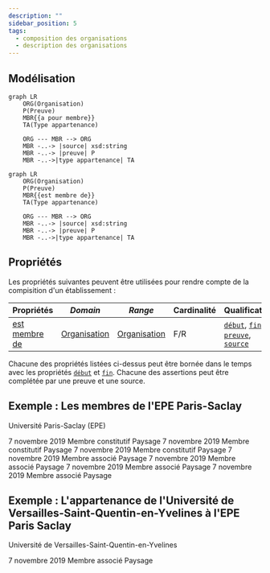 ```yaml
---
description: ""
sidebar_position: 5
tags:
  - composition des organisations
  - description des organisations
---
```


## Modélisation

```mermaid
graph LR
    ORG(Organisation)
    P(Preuve)
    MBR{{a pour membre}}
    TA(Type appartenance)

    ORG --- MBR --> ORG 
    MBR -..-> |source| xsd:string
    MBR -..-> |preuve| P
    MBR -..->|type appartenance| TA
```

```mermaid
graph LR
    ORG(Organisation)
    P(Preuve)
    MBR{{est membre de}}
    TA(Type appartenance)

    ORG --- MBR --> ORG 
    MBR -..-> |source| xsd:string
    MBR -..-> |preuve| P
    MBR -..->|type appartenance| TA
```

## Propriétés

Les propriétés suivantes peuvent être utilisées pour rendre compte de la compisition d'un établissement :

| Propriétés                                                          | *Domain*                                                   | *Range*                                                    | **Cardinalité** | **Qualificatifs**                                                                                                                                                                                          |
| ------------------------------------------------------------------- | ---------------------------------------------------------- | ---------------------------------------------------------- | --------------- | ---------------------------------------------------------------------------------------------------------------------------------------------------------------------------------------------------------- |
| [est membre de](/Ontologie/Propriétés/est%20membre%20de) | [Organisation](/Ontologie/Classes/Organisation) | [Organisation](/Ontologie/Classes/Organisation) | F/R             | [`début`](/Ontologie/Propriétés/début), [`fin`](/Ontologie/Propriétés/fin), [`preuve`](/Ontologie/Propriétés/preuve), [`source`](/Ontologie/Propriétés/source) |

Chacune des propriétés listées ci-dessus peut être bornée dans le temps avec les propriétés [`début`](/Ontologie/Propriétés/début) et [`fin`](/Ontologie/Propriétés/fin). Chacune des assertions peut être complétée par une preuve et une source.

## Exemple : Les membres de l'EPE Paris-Saclay

Université Paris-Saclay (EPE)

<Claim emphase="true" property="a pour membre">
    <Statement value="Institut national des sciences et industries du vivant et de l'environnement">
        <Qualifier property="début">7 novembre 2019</Qualifier>
        <Qualifier emphase="true" property="type">Membre constitutif</Qualifier>
        <References>
            <Reference>
                <ReferenceElement property="source">Paysage</ReferenceElement>
            </Reference>
        </References>
    </Statement>
     <Statement value="CentraleSupélec">
        <Qualifier property="début">7 novembre 2019</Qualifier>
        <Qualifier emphase="true" property="type">Membre constitutif</Qualifier>
        <References>
            <Reference>
                <ReferenceElement property="source">Paysage</ReferenceElement>
            </Reference>
        </References>
    </Statement>
     <Statement value="École normale supérieure Paris-Saclay">
        <Qualifier property="début">7 novembre 2019</Qualifier>
        <Qualifier emphase="true" property="type">Membre constitutif</Qualifier>
        <References>
            <Reference>
                <ReferenceElement property="source">Paysage</ReferenceElement>
            </Reference>
        </References>
    </Statement>
    <Statement value="Institut d'optique théorique et appliquée">
        <Qualifier property="début">7 novembre 2019</Qualifier>
        <Qualifier emphase="true" property="type">Membre associé</Qualifier>
        <References>
            <Reference>
                <ReferenceElement property="source">Paysage</ReferenceElement>
            </Reference>
        </References>
    </Statement>
    <Statement value="Institut national des sciences et industries du vivant et de l'environnement">
        <Qualifier property="début">7 novembre 2019</Qualifier>
        <Qualifier emphase="true" property="type">Membre associé</Qualifier>
        <References>
            <Reference>
                <ReferenceElement property="source">Paysage</ReferenceElement>
            </Reference>
        </References>
    </Statement>
    <Statement value="Université de Versailles-Saint-Quentin-en-Yvelines">
        <Qualifier property="début">7 novembre 2019</Qualifier>
        <Qualifier emphase="true" property="type">Membre associé</Qualifier>
        <References>
            <Reference>
                <ReferenceElement property="source">Paysage</ReferenceElement>
            </Reference>
        </References>
    </Statement>
        <Statement value="Université d'Évry-Val d'Essonne">
        <Qualifier property="début">7 novembre 2019</Qualifier>
        <Qualifier emphase="true" property="type">Membre associé</Qualifier>
        <References>
            <Reference>
                <ReferenceElement property="source">Paysage</ReferenceElement>
            </Reference>
        </References>
    </Statement>
</Claim>

## Exemple : L'appartenance de l'Université de Versailles-Saint-Quentin-en-Yvelines à l'EPE Paris Saclay

Université de Versailles-Saint-Quentin-en-Yvelines

<Claim emphase="true" property="est membre de">
    <Statement value="Université Paris-Saclay (EPE)">
        <Qualifier property="début">7 novembre 2019</Qualifier>
        <Qualifier emphase="true" property="type">Membre associé</Qualifier>
        <References>
            <Reference>
                <ReferenceElement property="source">Paysage</ReferenceElement>
            </Reference>
        </References>
    </Statement>
</Claim>
